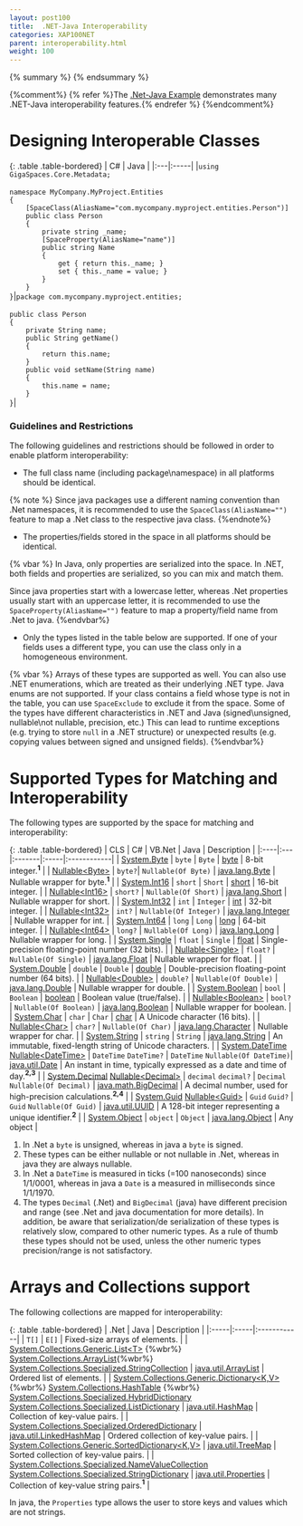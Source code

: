 ```yaml
---
layout: post100
title:  .NET-Java Interoperability
categories: XAP100NET
parent: interoperability.html
weight: 100
---
```


{% summary %} {% endsummary %}

{%comment%}
{% refer %}The [.Net-Java Example](./dotnet-java-example.html) demonstrates many .NET-Java interoperability features.{% endrefer %}
{%endcomment%}

# Designing Interoperable Classes

{: .table .table-bordered}
| C# | Java |
|:---|:-----|
|`using GigaSpaces.Core.Metadata;`<br/><br/>`namespace MyCompany.MyProject.Entities`<br/>`{`<br/>`    [SpaceClass(AliasName="com.mycompany.myproject.entities.Person")]`<br/>`    public class Person`<br/>`    {`<br/>`        private string _name;`<br/>`        [SpaceProperty(AliasName="name")]`<br/>`        public string Name`<br/>`        {`<br/>`            get { return this._name; }`<br/>`            set { this._name = value; }`<br/>`        }`<br/>`    }`<br/>`}`|`package com.mycompany.myproject.entities;`<br/><br/>`public class Person`<br/>`{`<br/>`    private String name;`<br/>`    public String getName()`<br/>`    {`<br/>`        return this.name;`<br/>`    }`<br/>`    public void setName(String name)`<br/>`    {`<br/>`        this.name = name;`<br/>`    }`<br/>`}`|

### Guidelines and Restrictions

The following guidelines and restrictions should be followed in order to enable platform interoperability:

- The full class name (including package\namespace) in all platforms should be identical.

{% note %}
Since java packages use a different naming convention than .Net namespaces, it is recommended to use the `SpaceClass(AliasName="")` feature to map a .Net class to the respective java class.
{%endnote%}

- The properties/fields stored in the space in all platforms should be identical.

{% vbar %}
In Java, only properties are serialized into the space. In .NET, both fields and properties are serialized, so you can mix and match them.

Since java properties start with a lowercase letter, whereas .Net properties usually start with an uppercase letter, it is recommended to use the `SpaceProperty(AliasName="")` feature to map a property/field name from .Net to java.
{%endvbar%}

- Only the types listed in the table below are supported. If one of your fields uses a different type, you can use the class only in a homogeneous environment.

{% vbar %}
Arrays of these types are supported as well.
You can also use .NET enumerations, which are treated as their underlying .NET type. Java enums are not supported.
If your class contains a field whose type is not in the table, you can use `SpaceExclude` to exclude it from the space.
Some of the types have different characteristics in .NET and Java (signed\unsigned, nullable\not nullable, precision, etc.) This can lead to runtime exceptions (e.g. trying to store `null` in a .NET structure) or unexpected results (e.g. copying values between signed and unsigned fields).
{%endvbar%}


# Supported Types for Matching and Interoperability

The following types are supported by the space for matching and interoperability:

{: .table .table-bordered}
| CLS | C# | VB.Net | Java | Description |
|:----|:---|:-------|:-----|:------------|
| [System.Byte](http://msdn2.microsoft.com/en-us/library/system.byte.aspx) | `byte` | `Byte` | [byte](http://java.sun.com/docs/books/tutorial/java/nutsandbolts/datatypes.html) | 8-bit integer.**<sup>1</sup>** |
| [Nullable\<Byte\>](http://msdn.microsoft.com/en-us/library/b3h38hb0.aspx) | `byte?`| `Nullable(Of Byte)` | [java.lang.Byte](http://docs.oracle.com/javase/1.5.0/docs/api/java/lang/Byte.html) | Nullable wrapper for byte.**<sup>1</sup>** |
| [System.Int16](http://msdn2.microsoft.com/en-us/library/system.int16.aspx) | `short` | `Short` | [short](http://java.sun.com/docs/books/tutorial/java/nutsandbolts/datatypes.html) | 16-bit integer. |
| [Nullable\<Int16\>](http://msdn.microsoft.com/en-us/library/b3h38hb0.aspx) | `short?` | `Nullable(Of Short)` | [java.lang.Short](http://docs.oracle.com/javase/1.5.0/docs/api/java/lang/Short.html) | Nullable wrapper for short. |
| [System.Int32](http://msdn2.microsoft.com/en-us/library/system.int32.aspx) | `int` | `Integer` | [int](http://java.sun.com/docs/books/tutorial/java/nutsandbolts/datatypes.html) | 32-bit integer. |
| [Nullable\<Int32\>](http://msdn.microsoft.com/en-us/library/b3h38hb0.aspx) | `int?` | `Nullable(Of Integer)` | [java.lang.Integer](http://docs.oracle.com/javase/1.5.0/docs/api/java/lang/Integer.html) | Nullable wrapper for int. |
| [System.Int64](http://msdn2.microsoft.com/en-us/library/system.int64.aspx) | `long` | `Long` | [long](http://java.sun.com/docs/books/tutorial/java/nutsandbolts/datatypes.html) | 64-bit integer. |
| [Nullable\<Int64\>](http://msdn.microsoft.com/en-us/library/b3h38hb0.aspx) | `long?` | `Nullable(Of Long)` | [java.lang.Long](http://docs.oracle.com/javase/1.5.0/docs/api/java/lang/Long.html) | Nullable wrapper for long. |
| [System.Single](http://msdn2.microsoft.com/en-us/library/system.single.aspx) | `float` | `Single` | [float](http://java.sun.com/docs/books/tutorial/java/nutsandbolts/datatypes.html) |  Single-precision floating-point number (32 bits). |
| [Nullable\<Single\>](http://msdn.microsoft.com/en-us/library/b3h38hb0.aspx) | `float?` | `Nullable(Of Single)` | [java.lang.Float](http://docs.oracle.com/javase/1.5.0/docs/api/java/lang/Float.html) | Nullable wrapper for float. |
| [System.Double](http://msdn2.microsoft.com/en-us/library/system.double.aspx) | `double` | `Double` | [double](http://java.sun.com/docs/books/tutorial/java/nutsandbolts/datatypes.html) |  Double-precision floating-point number (64 bits). |
| [Nullable\<Double\>](http://msdn.microsoft.com/en-us/library/b3h38hb0.aspx) | `double?` | `Nullable(Of Double)` | [java.lang.Double](http://docs.oracle.com/javase/1.5.0/docs/api/java/lang/Double.html) | Nullable wrapper for double. |
| [System.Boolean](http://msdn2.microsoft.com/en-us/library/system.boolean.aspx) | `bool` | `Boolean` | [boolean](http://java.sun.com/docs/books/tutorial/java/nutsandbolts/datatypes.html)   | Boolean value (true/false). |
| [Nullable\<Boolean\>](http://msdn.microsoft.com/en-us/library/b3h38hb0.aspx) | `bool?` | `Nullable(Of Boolean)` | [java.lang.Boolean](http://docs.oracle.com/javase/1.5.0/docs/api/java/lang/Boolean.html) | Nullable wrapper for boolean. |
| [System.Char](http://msdn2.microsoft.com/en-us/library/system.char.aspx) | `char` | `Char` | [char](http://java.sun.com/docs/books/tutorial/java/nutsandbolts/datatypes.html)   | A Unicode  character (16 bits). |
| [Nullable\<Char\>](http://msdn.microsoft.com/en-us/library/b3h38hb0.aspx) | `char?` | `Nullable(Of Char)` | [java.lang.Character](http://docs.oracle.com/javase/1.5.0/docs/api/java/lang/Character.html) | Nullable wrapper for char. |
| [System.String](http://msdn2.microsoft.com/en-us/library/system.string.aspx) | `string` | `String` | [java.lang.String](http://docs.oracle.com/javase/1.5.0/docs/api/java/lang/String.html) | An immutable, fixed-length string of Unicode characters. |
| [System.DateTime](http://msdn2.microsoft.com/en-us/library/system.datetime.aspx) [Nullable\<DateTime\>](http://msdn.microsoft.com/en-us/library/b3h38hb0.aspx) | `DateTime` `DateTime?` | `DateTime` `Nullable(Of DateTime)`| [java.util.Date](http://docs.oracle.com/javase/1.5.0/docs/api/java/util/Date.html) | An instant in time, typically expressed as a date and time of day.**<sup>2,3</sup>** |
| [System.Decimal](http://msdn2.microsoft.com/en-us/library/system.decimal.aspx) [Nullable\<Decimal\>](http://msdn.microsoft.com/en-us/library/b3h38hb0.aspx) | `decimal` `decimal?` | `Decimal` `Nullable(Of Decimal)` | [java.math.BigDecimal](http://docs.oracle.com/javase/1.5.0/docs/api/java/math/BigDecimal.html) | A decimal number, used for high-precision calculations.**<sup>2,4</sup>** |
| [System.Guid](http://msdn2.microsoft.com/en-us/library/system.guid.aspx) [Nullable\<Guid\>](http://msdn.microsoft.com/en-us/library/b3h38hb0.aspx) | `Guid` `Guid?` | `Guid` `Nullable(Of Guid)` | [java.util.UUID](http://docs.oracle.com/javase/1.5.0/docs/api/java/util/UUID.html) | A 128-bit integer representing a unique identifier.**<sup>2</sup>** |
| [System.Object](http://msdn2.microsoft.com/en-us/library/system.object.aspx) | `object` | `Object` | [java.lang.Object](http://docs.oracle.com/javase/1.5.0/docs/api/java/lang/Object.html) | Any object |

1. In .Net a `byte` is unsigned, whereas in java a `byte` is signed.
2. These types can be either nullable or not nullable in .Net, whereas in java they are always nullable.
3. In .Net a `DateTime` is measured in ticks (=100 nanoseconds) since 1/1/0001, whereas in java a `Date` is a measured in milliseconds since 1/1/1970.
4. The types `Decimal` (.Net) and `BigDecimal` (java) have different precision and range (see .Net and java documentation for more details). In addition, be aware that serialization/de serialization of these types is relatively slow, compared to other numeric types. As a rule of thumb these types should not be used, unless the other numeric types precision/range is not satisfactory.

# Arrays and Collections support

The following collections are mapped for interoperability:

{: .table .table-bordered}
| .Net | Java | Description |
|:-----|:-----|:------------|
| `T[]` | `E[]` | Fixed-size arrays of elements. |
| [System.Collections.Generic.List\<T\>](http://msdn.microsoft.com/en-us/library/6sh2ey19.aspx) {%wbr%} [System.Collections.ArrayList](http://msdn2.microsoft.com/en-us/library/system.collections.arraylist.aspx){%wbr%}  [System.Collections.Specialized.StringCollection](http://msdn2.microsoft.com/en-us/library/system.collections.specialized.stringcollection.aspx) | [java.util.ArrayList](http://docs.oracle.com/javase/1.5.0/docs/api/java/util/ArrayList.html) | Ordered list of elements. |
| [System.Collections.Generic.Dictionary\<K,V\>](http://msdn.microsoft.com/en-us/library/xfhwa508.aspx){%wbr%}  [System.Collections.HashTable](http://msdn2.microsoft.com/en-us/library/system.collections.hashtable.aspx) {%wbr%} [System.Collections.Specialized.HybridDictionary](http://msdn2.microsoft.com/en-us/library/system.collections.specialized.hybriddictionary.aspx)  [System.Collections.Specialized.ListDictionary](http://msdn2.microsoft.com/en-us/library/system.collections.specialized.listdictionary.aspx) | [java.util.HashMap](http://docs.oracle.com/javase/1.5.0/docs/api/java/util/HashMap.html) | Collection of key-value pairs. |
| [System.Collections.Specialized.OrderedDictionary](http://msdn2.microsoft.com/en-us/library/system.collections.specialized.ordereddictionary.aspx) | [java.util.LinkedHashMap](http://docs.oracle.com/javase/1.5.0/docs/api/java/util/LinkedHashMap.html) | Ordered collection of key-value pairs. |
| [System.Collections.Generic.SortedDictionary\<K,V\>](http://msdn.microsoft.com/en-us/library/f7fta44c.aspx) | [java.util.TreeMap](http://docs.oracle.com/javase/1.5.0/docs/api/java/util/TreeMap.html) | Sorted collection of key-value pairs. |
| [System.Collections.Specialized.NameValueCollection](http://msdn2.microsoft.com/en-us/library/system.collections.specialized.namevaluecollection.aspx) [System.Collections.Specialized.StringDictionary](http://msdn2.microsoft.com/en-us/library/system.collections.specialized.stringdictionary.aspx) | [java.util.Properties](http://docs.oracle.com/javase/1.5.0/docs/api/java/util/Properties.html) | Collection of key-value string pairs.**<sup>1</sup>** |

In java, the `Properties` type allows the user to store keys and values which are not strings.


